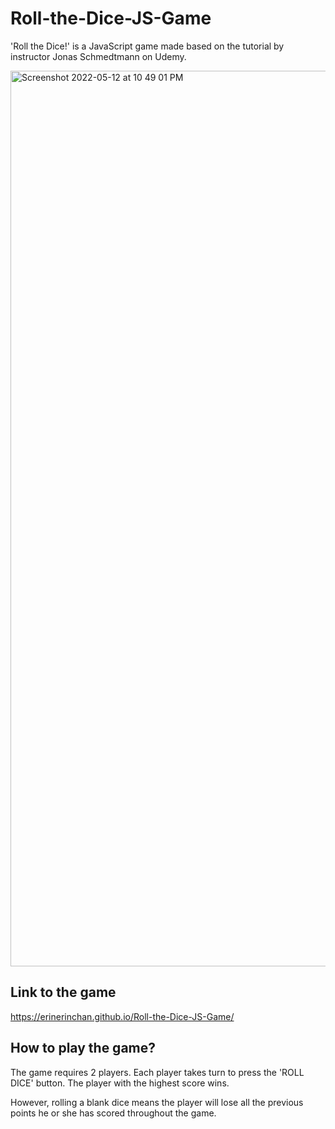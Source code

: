 # Roll-the-Dice-JS-Game
'Roll the Dice!' is a JavaScript game made based on the tutorial by instructor Jonas Schmedtmann on Udemy.

<img width="1433" alt="Screenshot 2022-05-12 at 10 49 01 PM" src="https://user-images.githubusercontent.com/35587864/168115132-e4e0e882-a9e0-4f1a-a206-31e027d269ed.png">

## Link to the game 
https://erinerinchan.github.io/Roll-the-Dice-JS-Game/

## How to play the game? 
The game requires 2 players. Each player takes turn to press the 'ROLL DICE' button. The player with the highest score wins. 

However, rolling a blank dice means the player will lose all the previous points he or she has scored throughout the game. 

